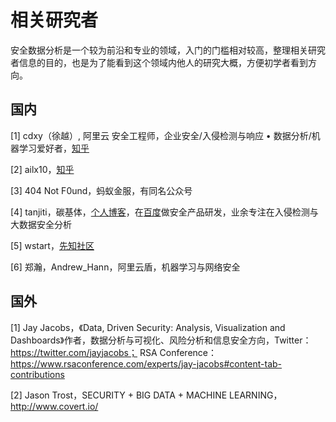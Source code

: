 # 相关研究者

安全数据分析是一个较为前沿和专业的领域，入门的门槛相对较高，整理相关研究者信息的目的，也是为了能看到这个领域内他人的研究大概，方便初学者看到方向。



## 国内

[1] cdxy（徐越）, 阿里云 安全工程师，企业安全/入侵检测与响应 • 数据分析/机器学习爱好者，[知乎](https://www.zhihu.com/people/xu-le-zhen-13)

[2] ailx10，[知乎](https://www.zhihu.com/people/ailx10/columns)

[3] 404 Not F0und，蚂蚁金服，有同名公众号

\[4] tanjiti，碳基体，[个人博客](https://tanjiti.github.io/about/)，在[百度](https://www.baidu.com/)做安全产品研发，业余专注在入侵检测与大数据安全分析

\[5] wstart，[先知社区](https://xz.aliyun.com/u/395)

[6] 郑瀚，Andrew_Hann，阿里云盾，机器学习与网络安全





## 国外

[1] Jay Jacobs，《Data, Driven Security: Analysis, Visualization and Dashboards》作者，数据分析与可视化、风险分析和信息安全方向，Twitter：https://twitter.com/jayjacobs； RSA Conference：https://www.rsaconference.com/experts/jay-jacobs#content-tab-contributions

\[2] Jason Trost，SECURITY + BIG DATA + MACHINE LEARNING，http://www.covert.io/